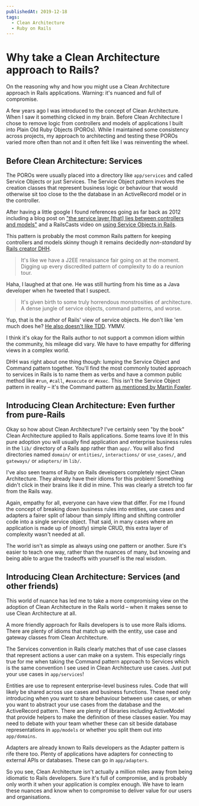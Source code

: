 ```yaml
---
publishedAt: 2019-12-18
tags:
  - Clean Architecture
  - Ruby on Rails
---
```


# Why take a Clean Architecture approach to Rails?

On the reasoning why and how you might use a Clean Architecture approach in Rails applications. Warning: it's nuanced and full of compromise.

A few years ago I was introduced to the concept of Clean Architecture. When I saw it something clicked in my brain. Before Clean Architecture I chose to remove logic from controllers and models of applications I built into Plain Old Ruby Objects (POROs). While I maintained some consistency across projects, my approach to architecting and testing these POROs varied more often than not and it often felt like I was reinventing the wheel.

## Before Clean Architecture: Services

The POROs were usually placed into a directory like `app/services` and called Service Objects or just Services. The Service Object pattern involves the creation classes that represent business logic or behaviour that would otherwise sit too close to the the database in an ActiveRecord model or in the controller.

After having a little google I found references going as far back as 2012 including a blog post on ["the service layer \[that\] lies between controllers and models"](https://blog.carbonfive.com/2012/01/10/does-my-rails-app-need-a-service-layer/) and a RailsCasts video on [using Service Objects in Rails](http://railscasts.com/episodes/398-service-objects).

This pattern is probably the most common Rails pattern for keeping controllers and models skinny though it remains decidedly _non-standard_ by [Rails creator DHH](https://twitter.com/dhh/status/280717161029328896).

> It's like we have a J2EE renaissance fair going on at the moment. Digging up every discredited pattern of complexity to do a reunion tour.

Haha, I laughed at that one. He was still hurting from his time as a Java developer when he tweeted that I suspect.

> It's given birth to some truly horrendous monstrosities of architecture. A dense jungle of service objects, command patterns, and worse.

Yup, that is the author of Rails' view of service objects. He don't like 'em much does he? [He also doesn't like TDD](https://dhh.dk/2014/tdd-is-dead-long-live-testing.html). YMMV.

I think it's okay for the Rails author to not support a common idiom within the community, his mileage did vary. We have to have empathy for differing views in a complex world.

DHH was right about one thing though: lumping the Service Object and Command pattern together. You'll find the most commonly touted approach to services in Rails is to name them as verbs and have a common public method like `#run`, `#call`, `#execute` or `#exec`. This isn't the Service Object pattern in reality – it's the Command pattern [as mentioned by Martin Fowler](https://gist.github.com/blaix/5764401).

## Introducing Clean Architecture: Even further from pure-Rails

Okay so how about Clean Architecture? I've certainly seen "by the book" Clean Architecture applied to Rails applications. Some teams love it! In this pure adoption you will usually find application and enterprise business rules in the `lib/` directory of a Rails app rather than `app/`. You will also find directories named `domain/` or `entities/`, `interactions/` or `use_cases/`, and `gateways/` or `adapters/` in `lib/`.

I've also seen teams of Ruby on Rails developers completely reject Clean Architecture. They already have their idioms for this problem! Something didn't click in their brains like it did in mine. This was clearly a stretch too far from the Rails way.

Again, empathy for all, everyone can have view that differ. For me I found the concept of breaking down business rules into entities, use cases and adapters a fairer split of labour than simply lifting and shifting controller code into a single service object. That said, in many cases where an application is made up of (mostly) simple CRUD, this extra layer of complexity wasn't needed at all.

The world isn't as simple as always using one pattern or another. Sure it's easier to teach one way, rather than the nuances of many, but knowing and being able to argue the tradeoffs with yourself is the real wisdom.

## Introducing Clean Architecture: Services (and other friends)

This world of nuance has led me to take a more compromising view on the adoption of Clean Architecture in the Rails world – when it makes sense to use Clean Architecture at all.

A more friendly approach for Rails developers is to use more Rails idioms. There are plenty of idioms that match up with the entity, use case and gateway classes from Clean Architecture.

The Services convention in Rails clearly matches that of use case classes that represent actions a user can make on a system. This especially rings true for me when taking the Command pattern approach to Services which is the same convention I see used in Clean Architecture use cases. Just put your use cases in `app/services`!

Entities are use to represent enterprise-level business rules. Code that will likely be shared across use cases and business functions. These need only introducing when you want to share behaviour between use cases, or when you want to abstract your use cases from the database and the ActiveRecord pattern. There are plenty of libraries including ActiveModel that provide helpers to make the definition of these classes easier. You may need to debate with your team whether these can sit beside database representations in `app/models` or whether you split them out into `app/domains`.

Adapters are already known to Rails developers as the Adapter pattern is rife there too. Plenty of applications have adapters for connecting to external APIs or databases. These can go in `app/adapters`.

So you see, Clean Architecture isn't actually a million miles away from being idiomatic to Rails developers. Sure it's full of compromise, and is probably only worth it when your application is complex enough. We have to learn these nuances and know when to compromise to deliver value for our users and organisations.
